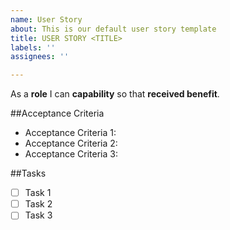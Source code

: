 ```yaml
---
name: User Story
about: This is our default user story template
title: USER STORY <TITLE>
labels: ''
assignees: ''

---
```


As a **role** I can **capability** so that **received benefit**.

##Acceptance Criteria
- Acceptance Criteria 1:
- Acceptance Criteria 2:
- Acceptance Criteria 3:

##Tasks
- [ ] Task 1
- [ ] Task 2
- [ ] Task 3
